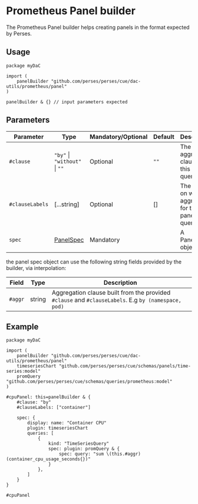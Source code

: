 # Prometheus Panel builder

The Prometheus Panel builder helps creating panels in the format expected by Perses.

## Usage

```cue
package myDaC

import (
	panelBuilder "github.com/perses/perses/cue/dac-utils/prometheus/panel"
)

panelBuilder & {} // input parameters expected
```

## Parameters

| Parameter       | Type                                              | Mandatory/Optional | Default | Description                                                |
|-----------------|---------------------------------------------------|--------------------|---------|------------------------------------------------------------|
| `#clause`       | `"by"` \| `"without"` \| `""`                     | Optional           | `""`    | The aggregation clause for this panel's queries.           |
| `#clauseLabels` | [...string]                                       | Optional           | []      | The labels on which to aggregate for this panel's queries. |
| `spec`          | [PanelSpec](../../../api/dashboard.md#panel-specification) | Mandatory          |         | A PanelSpec object                                         |

the panel spec object can use the following string fields provided by the builder, via interpolation:

| Field   | Type   | Description                                                                                         |
|---------|--------|-----------------------------------------------------------------------------------------------------|
| `#aggr` | string | Aggregation clause built from the provided `#clause` and `#clauseLabels`. E.g `by (namespace, pod)` |

## Example

```cue
package myDaC

import (
	panelBuilder "github.com/perses/perses/cue/dac-utils/prometheus/panel"
	timeseriesChart "github.com/perses/perses/cue/schemas/panels/time-series:model"
	promQuery "github.com/perses/perses/cue/schemas/queries/prometheus:model"
)

#cpuPanel: this=panelBuilder & {
	#clause: "by"
	#clauseLabels: ["container"]

	spec: {
		display: name: "Container CPU"
		plugin: timeseriesChart
		queries: [
			{
				kind: "TimeSeriesQuery"
				spec: plugin: promQuery & {
					spec: query: "sum \(this.#aggr) (container_cpu_usage_seconds{})"
				}
			},
		]
	}
}

#cpuPanel
```
